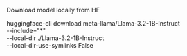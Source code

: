 Download model locally from HF

huggingface-cli download meta-llama/Llama-3.2-1B-Instruct \
  --include="*" \
  --local-dir ./Llama-3.2-1B-Instruct \
  --local-dir-use-symlinks False
